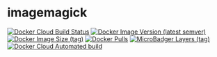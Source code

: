 # imagemagick

[![Docker Cloud Build Status](https://img.shields.io/docker/cloud/build/shubhamtatvamasi/imagemagick)](https://hub.docker.com/r/shubhamtatvamasi/imagemagick)
[![Docker Image Version (latest semver)](https://img.shields.io/docker/v/shubhamtatvamasi/imagemagick?sort=semver)](https://hub.docker.com/r/shubhamtatvamasi/imagemagick)
[![Docker Image Size (tag)](https://img.shields.io/docker/image-size/shubhamtatvamasi/imagemagick/latest)](https://hub.docker.com/r/shubhamtatvamasi/imagemagick)
[![Docker Pulls](https://img.shields.io/docker/pulls/shubhamtatvamasi/imagemagick)](https://hub.docker.com/r/shubhamtatvamasi/imagemagick)
[![MicroBadger Layers (tag)](https://img.shields.io/microbadger/layers/shubhamtatvamasi/imagemagick/latest)](https://hub.docker.com/r/shubhamtatvamasi/imagemagick)
[![Docker Cloud Automated build](https://img.shields.io/docker/cloud/automated/shubhamtatvamasi/imagemagick)](https://hub.docker.com/r/shubhamtatvamasi/imagemagick)
